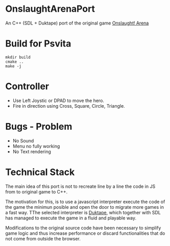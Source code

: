 # OnslaughtArenaPort
An C++ (SDL + Duktape) port of the original game [Onslaught! Arena](https://github.com/lostdecade/onslaught_arena)



# Build for Psvita
```
mkdir build
cmake ..
make -j
```

# Controller
* Use Left Joystic or DPAD to move the hero.
* Fire in direction using Cross, Square, Circle, Triangle.

# Bugs - Problem
* No Sound
* Menu no fully working
* No Text rendering

# Technical Stack 
The main idea of this port is not to recreate line by a line the code in JS from to original game to C++. 

The motivation for this, is to use a javascript interpreter execute the code of the game the minimun posible  and open the door to migrate more games in a fast way. TThe selected interpreter is [Duktape](https://duktape.org/), which together with SDL has managed to execute the game in a fluid and playable way. 

Modifications to the original source code have been necessary to simplify game logic and thus increase performance or discard functionalities that do not come from outside the browser.
